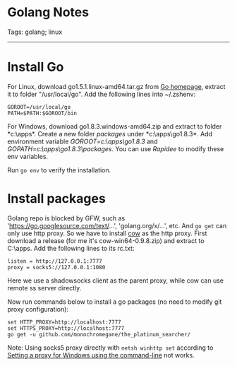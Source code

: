 # Golang Notes
Tags: golang; linux

------

# Install Go

For Linux, download go1.5.1.linux-amd64.tar.gz from [Go homepage](https://golang.org/),
extract it to folder "/usr/local/go". Add the following lines into ~/.zshenv:

    GOROOT=/usr/local/go
    PATH=$PATH:$GOROOT/bin

For Windows, download go1.8.3.windows-amd64.zip and extract to folder
*c:\apps\*. Create a new folder *packages* under *c:\apps\go1.8.3\*.
Add environment variable *GOROOT=c:\apps\go1.8.3* and *GOPATH=c:\apps\go1.8.3\packages*.
You can use *Rapidee* to modify these env variables.

Run `go env` to verify the installation.

# Install packages

Golang repo is blocked by GFW, such as 'https://go.googlesource.com/text/...',
'golang.org/x/...', etc. And `go get` can only use http proxy.
So we have to install [cow](https://github.com/cyfdecyf/cow) as the http proxy.
First download a release (for me it's cow-win64-0.9.8.zip) and extract to C:\apps.
Add the following lines to its rc.txt:

    listen = http://127.0.0.1:7777
    proxy = socks5://127.0.0.1:1080

Here we use a shadowsocks client as the parent proxy,
while cow can use remote ss server directly.

Now run commands below to install a go packages
(no need to modify git proxy configuration):

    set HTTP_PROXY=http://localhost:7777
    set HTTPS_PROXY=http://localhost:7777
    go get -u github.com/monochromegane/the_platinum_searcher/

Note:
Using socks5 proxy directly with `netsh winhttp set` according to 
[Setting a proxy for Windows using the command-line](http://andykdocs.de/development/Windows/Proxy+Configuration+via+Command+Line)
not works.

